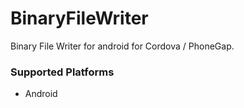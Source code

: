 BinaryFileWriter
==============

Binary File Writer for android for Cordova / PhoneGap.

### Supported Platforms

- Android